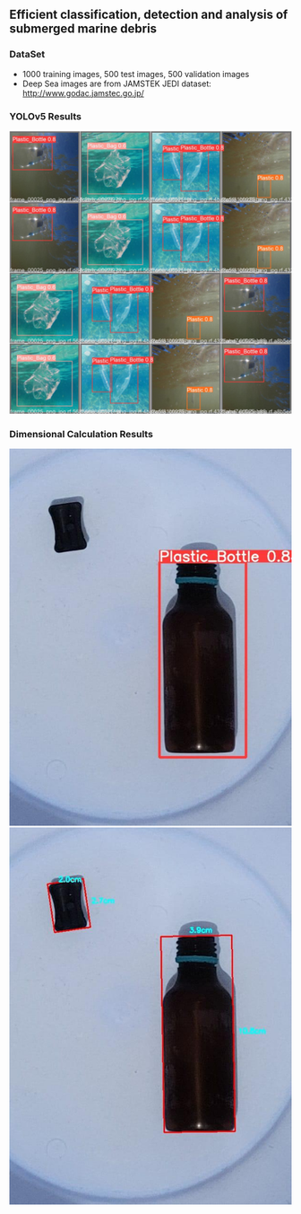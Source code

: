 ## Efficient classification, detection and analysis of submerged marine debris

### DataSet
- 1000 training images, 500 test images, 500 validation images
- Deep Sea images are from JAMSTEK JEDI dataset: http://www.godac.jamstec.go.jp/

### YOLOv5 Results
![alt](./results.jpg)

### Dimensional Calculation Results
![alt](./result1.jpg) ![](./result2.jpg)